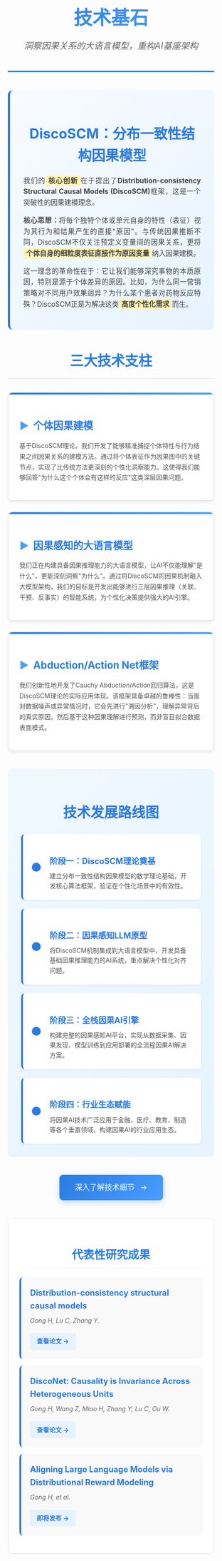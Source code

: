 <style>
  .tech-container {
    font-family: -apple-system, BlinkMacSystemFont, "Segoe UI", Roboto, Oxygen, Ubuntu, Cantarell, "Fira Sans", "Droid Sans", "Helvetica Neue", sans-serif;
    line-height: 1.6;
    color: #333;
    padding: 20px;
    max-width: 1000px;
    margin: auto;
  }
  .tech-header {
    text-align: center;
    margin-bottom: 40px;
    padding-bottom: 20px;
    border-bottom: 3px solid #2a7ae2;
  }
  .tech-header h1 {
    font-size: 3em;
    color: #2a7ae2;
    margin-bottom: 0.3em;
    background: linear-gradient(135deg, #2a7ae2, #4a9eff);
    -webkit-background-clip: text;
    -webkit-text-fill-color: transparent;
    background-clip: text;
  }
  .tech-header .slogan {
    font-size: 1.4em;
    color: #666;
    font-style: italic;
    margin-top: 15px;
  }
  .disco-intro {
    background: linear-gradient(135deg, #f8fbff 0%, #e6f3ff 100%);
    padding: 30px;
    border-radius: 12px;
    margin-bottom: 40px;
    border-left: 5px solid #2a7ae2;
  }
  .disco-intro h2 {
    font-size: 2.2em;
    color: #2a7ae2;
    margin-bottom: 20px;
    text-align: center;
  }
  .disco-intro p {
    font-size: 1.1em;
    color: #444;
    margin-bottom: 15px;
    text-align: justify;
  }
  .disco-intro .highlight {
    background-color: #fff5b2;
    padding: 2px 6px;
    border-radius: 3px;
    font-weight: bold;
  }
  .pillars-section {
    margin-bottom: 40px;
  }
  .pillars-section h2 {
    font-size: 2.2em;
    color: #2a7ae2;
    text-align: center;
    margin-bottom: 30px;
    border-bottom: 2px solid #eee;
    padding-bottom: 15px;
  }
  .pillars-grid {
    display: grid;
    grid-template-columns: repeat(auto-fit, minmax(320px, 1fr));
    gap: 25px;
    margin-bottom: 30px;
  }
  .pillar-card {
    background: white;
    border: 1px solid #e0e0e0;
    border-radius: 10px;
    padding: 25px;
    box-shadow: 0 4px 6px rgba(0,0,0,0.07);
    transition: transform 0.3s ease, box-shadow 0.3s ease;
    position: relative;
    overflow: hidden;
  }
  .pillar-card::before {
    content: '';
    position: absolute;
    top: 0;
    left: 0;
    right: 0;
    height: 4px;
    background: linear-gradient(90deg, #2a7ae2, #4a9eff);
  }
  .pillar-card:hover {
    transform: translateY(-8px);
    box-shadow: 0 8px 25px rgba(42, 122, 226, 0.15);
  }
  .pillar-card h3 {
    font-size: 1.6em;
    color: #2a7ae2;
    margin-bottom: 15px;
    display: flex;
    align-items: center;
  }
  .pillar-card h3::before {
    content: '▶';
    margin-right: 10px;
    color: #4a9eff;
  }
  .pillar-card p {
    font-size: 1em;
    color: #555;
    line-height: 1.7;
  }
  .roadmap-section {
    background: linear-gradient(135deg, #f0f8ff 0%, #e6f3ff 100%);
    padding: 30px;
    border-radius: 12px;
    margin-bottom: 40px;
  }
  .roadmap-section h2 {
    font-size: 2.2em;
    color: #2a7ae2;
    text-align: center;
    margin-bottom: 25px;
  }
  .roadmap-timeline {
    display: flex;
    flex-direction: column;
    gap: 20px;
  }
  .timeline-item {
    display: flex;
    align-items: center;
    background: white;
    padding: 20px;
    border-radius: 8px;
    border-left: 4px solid #2a7ae2;
    box-shadow: 0 2px 4px rgba(0,0,0,0.05);
  }
  .timeline-marker {
    width: 20px;
    height: 20px;
    background: #2a7ae2;
    border-radius: 50%;
    margin-right: 20px;
    flex-shrink: 0;
  }
  .timeline-content h4 {
    color: #2a7ae2;
    margin-bottom: 8px;
    font-size: 1.3em;
  }
  .timeline-content p {
    color: #555;
    margin: 0;
  }
  .tech-detail-btn {
    text-align: center;
    margin: 40px 0;
  }
  .tech-detail-btn a {
    display: inline-block;
    background: linear-gradient(135deg, #2a7ae2, #4a9eff);
    color: white;
    padding: 15px 35px;
    font-size: 1.2em;
    text-decoration: none;
    border-radius: 8px;
    transition: all 0.3s ease;
    box-shadow: 0 4px 15px rgba(42, 122, 226, 0.3);
  }
  .tech-detail-btn a:hover {
    transform: translateY(-2px);
    box-shadow: 0 6px 20px rgba(42, 122, 226, 0.4);
  }
  .tech-detail-btn a::after {
    content: ' →';
    margin-left: 8px;
  }
  .research-papers {
    background: white;
    border: 1px solid #e0e0e0;
    border-radius: 10px;
    padding: 25px;
    margin-bottom: 30px;
  }
  .research-papers h3 {
    font-size: 1.8em;
    color: #2a7ae2;
    margin-bottom: 20px;
    text-align: center;
    border-bottom: 1px solid #eee;
    padding-bottom: 10px;
  }
  .paper-item {
    background: #f9f9f9;
    padding: 20px;
    border-radius: 8px;
    margin-bottom: 15px;
    border-left: 4px solid #2a7ae2;
  }
  .paper-title {
    font-size: 1.3em;
    font-weight: bold;
    color: #2a7ae2;
    margin-bottom: 8px;
  }
  .paper-authors {
    color: #666;
    margin-bottom: 8px;
    font-style: italic;
  }
  .paper-link a {
    color: #2a7ae2;
    text-decoration: none;
    font-weight: bold;
    padding: 8px 15px;
    background: #e6f3ff;
    border-radius: 5px;
    display: inline-block;
    margin-top: 8px;
    transition: background-color 0.3s ease;
  }
  .paper-link a:hover {
    background: #d1e7ff;
  }
</style>

<div class="tech-container">
  <header class="tech-header">
    <h1>技术基石</h1>
    <p class="slogan">洞察因果关系的大语言模型，重构AI基座架构</p>
  </header>

  <section class="disco-intro">
    <h2>DiscoSCM：分布一致性结构因果模型</h2>
    <p>我们的<span class="highlight">核心创新</span>在于提出了<strong>Distribution-consistency Structural Causal Models (DiscoSCM)</strong>框架，这是一个突破性的因果建模理念。</p>
    <p><strong>核心思想：</strong>将每个独特个体或单元自身的特性（表征）视为其行为和结果产生的直接"原因"。与传统因果推断不同，DiscoSCM不仅关注预定义变量间的因果关系，更将<span class="highlight">个体自身的细粒度表征直接作为原因变量</span>纳入因果建模。</p>
    <p>这一理念的革命性在于：它让我们能够深究事物的本质原因，特别是源于个体差异的原因。比如，为什么同一营销策略对不同用户效果迥异？为什么某个患者对药物反应特殊？DiscoSCM正是为解决这类<span class="highlight">高度个性化需求</span>而生。</p>
  </section>

  <section class="pillars-section">
    <h2>三大技术支柱</h2>
    <div class="pillars-grid">
      <div class="pillar-card">
        <h3>个体因果建模</h3>
        <p>基于DiscoSCM理论，我们开发了能够精准捕捉个体特性与行为结果之间因果关系的建模方法。通过将个体表征作为因果图中的关键节点，实现了比传统方法更深刻的个性化洞察能力。这使得我们能够回答"为什么这个个体会有这样的反应"这类深层因果问题。</p>
      </div>
      <div class="pillar-card">
        <h3>因果感知的大语言模型</h3>
        <p>我们正在构建具备因果推理能力的大语言模型，让AI不仅能理解"是什么"，更能深刻洞察"为什么"。通过将DiscoSCM的因果机制融入大模型架构，我们的目标是开发出能够进行三层因果推理（关联、干预、反事实）的智能系统，为个性化决策提供强大的AI引擎。</p>
      </div>
      <div class="pillar-card">
        <h3>Abduction/Action Net框架</h3>
        <p>我们创新性地开发了Cauchy Abduction/Action回归算法，这是DiscoSCM理论的实际应用体现。该框架具备卓越的鲁棒性：当面对数据噪声或异常情况时，它会先进行"溯因分析"，理解异常背后的真实原因，然后基于这种因果理解进行预测，而非盲目拟合数据表面模式。</p>
      </div>
    </div>
  </section>

  <section class="roadmap-section">
    <h2>技术发展路线图</h2>
    <div class="roadmap-timeline">
      <div class="timeline-item">
        <div class="timeline-marker"></div>
        <div class="timeline-content">
          <h4>阶段一：DiscoSCM理论奠基</h4>
          <p>建立分布一致性结构因果模型的数学理论基础，开发核心算法框架，验证在个性化场景中的有效性。</p>
        </div>
      </div>
      <div class="timeline-item">
        <div class="timeline-marker"></div>
        <div class="timeline-content">
          <h4>阶段二：因果感知LLM原型</h4>
          <p>将DiscoSCM机制集成到大语言模型中，开发具备基础因果推理能力的AI系统，重点解决个性化对齐问题。</p>
        </div>
      </div>
      <div class="timeline-item">
        <div class="timeline-marker"></div>
        <div class="timeline-content">
          <h4>阶段三：全栈因果AI引擎</h4>
          <p>构建完整的因果感知AI平台，实现从数据采集、因果发现、模型训练到应用部署的全流程因果AI解决方案。</p>
        </div>
      </div>
      <div class="timeline-item">
        <div class="timeline-marker"></div>
        <div class="timeline-content">
          <h4>阶段四：行业生态赋能</h4>
          <p>将因果AI技术广泛应用于金融、医疗、教育、制造等各个垂直领域，构建因果AI的行业应用生态。</p>
        </div>
      </div>
    </div>
  </section>

  <div class="tech-detail-btn">
    <a href="tech_foundation/technical_details.md">深入了解技术细节</a>
  </div>

  <section class="research-papers">
    <h3>代表性研究成果</h3>
    <div class="paper-item">
      <div class="paper-title">Distribution-consistency structural causal models</div>
      <div class="paper-authors">Gong H, Lu C, Zhang Y.</div>
      <div class="paper-link"><a href="https://arxiv.org/abs/2401.15911" target="_blank">查看论文 →</a></div>
    </div>
    <div class="paper-item">
      <div class="paper-title">DiscoNet: Causality is Invariance Across Heterogeneous Units</div>
      <div class="paper-authors">Gong H, Wang Z, Miao H, Zhang Y, Lu C, Ou W.</div>
      <div class="paper-link"><a href="https://openreview.net/forum?id=qsAckNdySL" target="_blank">查看论文 →</a></div>
    </div>
    <div class="paper-item">
      <div class="paper-title">Aligning Large Language Models via Distributional Reward Modeling</div>
      <div class="paper-authors">Gong H, et al.</div>
      <div class="paper-link"><a href="#" target="_blank">即将发布 →</a></div>
    </div>
  </section>
</div>